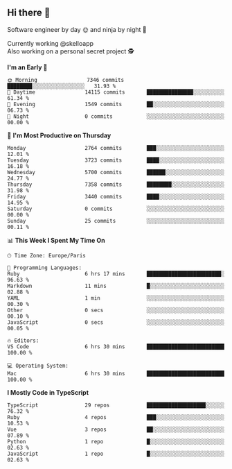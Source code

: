 ## Hi there 👋

Software engineer by day 🌞 and ninja by night 🌝

Currently working @skelloapp <br>
Also working on a personal secret project 🕵️

<!--START_SECTION:waka-->
**I'm an Early 🐤** 

```text
🌞 Morning                7346 commits        ████████░░░░░░░░░░░░░░░░░   31.93 % 
🌆 Daytime                14115 commits       ███████████████░░░░░░░░░░   61.34 % 
🌃 Evening                1549 commits        ██░░░░░░░░░░░░░░░░░░░░░░░   06.73 % 
🌙 Night                  0 commits           ░░░░░░░░░░░░░░░░░░░░░░░░░   00.00 % 
```
📅 **I'm Most Productive on Thursday** 

```text
Monday                   2764 commits        ███░░░░░░░░░░░░░░░░░░░░░░   12.01 % 
Tuesday                  3723 commits        ████░░░░░░░░░░░░░░░░░░░░░   16.18 % 
Wednesday                5700 commits        ██████░░░░░░░░░░░░░░░░░░░   24.77 % 
Thursday                 7358 commits        ████████░░░░░░░░░░░░░░░░░   31.98 % 
Friday                   3440 commits        ████░░░░░░░░░░░░░░░░░░░░░   14.95 % 
Saturday                 0 commits           ░░░░░░░░░░░░░░░░░░░░░░░░░   00.00 % 
Sunday                   25 commits          ░░░░░░░░░░░░░░░░░░░░░░░░░   00.11 % 
```


📊 **This Week I Spent My Time On** 

```text
🕑︎ Time Zone: Europe/Paris

💬 Programming Languages: 
Ruby                     6 hrs 17 mins       ████████████████████████░   96.63 % 
Markdown                 11 mins             █░░░░░░░░░░░░░░░░░░░░░░░░   02.88 % 
YAML                     1 min               ░░░░░░░░░░░░░░░░░░░░░░░░░   00.30 % 
Other                    0 secs              ░░░░░░░░░░░░░░░░░░░░░░░░░   00.10 % 
JavaScript               0 secs              ░░░░░░░░░░░░░░░░░░░░░░░░░   00.05 % 

🔥 Editors: 
VS Code                  6 hrs 30 mins       █████████████████████████   100.00 % 

💻 Operating System: 
Mac                      6 hrs 30 mins       █████████████████████████   100.00 % 
```

**I Mostly Code in TypeScript** 

```text
TypeScript               29 repos            ███████████████████░░░░░░   76.32 % 
Ruby                     4 repos             ███░░░░░░░░░░░░░░░░░░░░░░   10.53 % 
Vue                      3 repos             ██░░░░░░░░░░░░░░░░░░░░░░░   07.89 % 
Python                   1 repo              █░░░░░░░░░░░░░░░░░░░░░░░░   02.63 % 
JavaScript               1 repo              █░░░░░░░░░░░░░░░░░░░░░░░░   02.63 % 
```




<!--END_SECTION:waka-->

<!--
**antoinelncl/antoinelncl** is a ✨ _special_ ✨ repository because its `README.md` (this file) appears on your GitHub profile.

Here are some ideas to get you started:

- 🔭 I’m currently working on ...
- 🌱 I’m currently learning ...
- 👯 I’m looking to collaborate on ...
- 🤔 I’m looking for help with ...
- 💬 Ask me about ...
- 📫 How to reach me: ...
- 😄 Pronouns: ...
- ⚡ Fun fact: ...
-->
